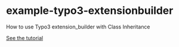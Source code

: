 # example-typo3-extensionbuilder
How to use Typo3 extension_builder with Class Inheritance

[See the tutorial](https://github.com/jkujku/example-typo3-extensionbuilder/wiki)


[](https://github.com/jkujku/example-typo3-extensionbuilder/raw/master/img/10_backend_module.png)
